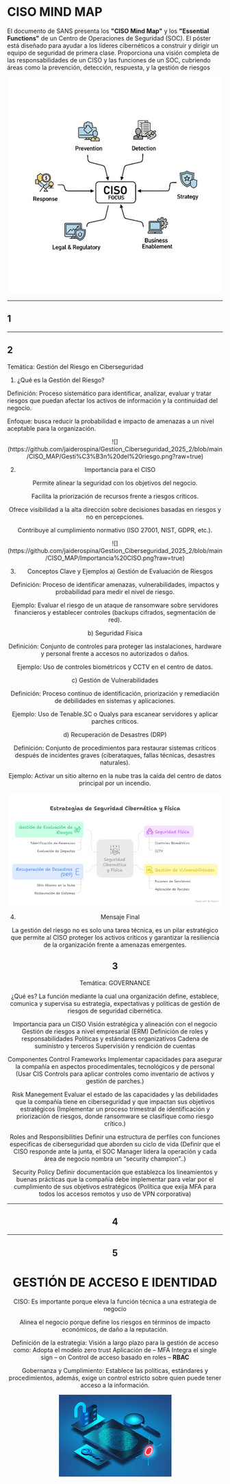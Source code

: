 # CISO MIND MAP

El documento de SANS presenta los  **"CISO Mind Map"** y los **"Essential Functions"** de un Centro de Operaciones de Seguridad (SOC). 
El póster está diseñado para ayudar a los líderes cibernéticos a construir y dirigir un equipo de seguridad de primera clase. Proporciona una visión completa de las responsabilidades de un CISO y las funciones de un SOC, cubriendo áreas como la prevención, detección, respuesta, y la gestión de riesgos

<div align="center">
  
![](foco_ciso.png)

</div>

---
 ## 1
 
---
## 2
Temática: Gestión del Riesgo en Ciberseguridad
1. ¿Qué es la Gestión del Riesgo?

Definición:
Proceso sistemático para identificar, analizar, evaluar y tratar riesgos que puedan afectar los activos de información y la continuidad del negocio.

Enfoque: busca reducir la probabilidad e impacto de amenazas a un nivel aceptable para la organización.

<div align="center">
![](https://github.com/jaiderospina/Gestion_Ciberseguridad_2025_2/blob/main/CISO_MAP/Gesti%C3%B3n%20del%20riesgo.png?raw=true)

2. Importancia para el CISO

Permite alinear la seguridad con los objetivos del negocio.

Facilita la priorización de recursos frente a riesgos críticos.

Ofrece visibilidad a la alta dirección sobre decisiones basadas en riesgos y no en percepciones.

Contribuye al cumplimiento normativo (ISO 27001, NIST, GDPR, etc.).

<div align="center">
![](https://github.com/jaiderospina/Gestion_Ciberseguridad_2025_2/blob/main/CISO_MAP/Importancia%20CISO.png?raw=true)


3. Conceptos Clave y Ejemplos
a) Gestión de Evaluación de Riesgos

Definición: Proceso de identificar amenazas, vulnerabilidades, impactos y probabilidad para medir el nivel de riesgo.

Ejemplo: Evaluar el riesgo de un ataque de ransomware sobre servidores financieros y establecer controles (backups cifrados, segmentación de red).

b) Seguridad Física

Definición: Conjunto de controles para proteger las instalaciones, hardware y personal frente a accesos no autorizados o daños.

Ejemplo: Uso de controles biométricos y CCTV en el centro de datos.

c) Gestión de Vulnerabilidades

Definición: Proceso continuo de identificación, priorización y remediación de debilidades en sistemas y aplicaciones.

Ejemplo: Uso de Tenable.SC o Qualys para escanear servidores y aplicar parches críticos.

d) Recuperación de Desastres (DRP)

Definición: Conjunto de procedimientos para restaurar sistemas críticos después de incidentes graves (ciberataques, fallas técnicas, desastres naturales).

Ejemplo: Activar un sitio alterno en la nube tras la caída del centro de datos principal por un incendio.

<div align="center">
  
![](https://github.com/jaiderospina/Gestion_Ciberseguridad_2025_2/blob/main/CISO_MAP/Ejemplos%20componentes.png?raw=true)
</div>

4. Mensaje Final

La gestión del riesgo no es solo una tarea técnica, es un pilar estratégico que permite al CISO proteger los activos críticos y garantizar la resiliencia de la organización frente a amenazas emergentes.

## 3

Temática: GOVERNANCE

¿Qué es?
La función mediante la cual una organización define, establece, comunica y supervisa su estrategia, expectativas y políticas de gestión de riesgos de seguridad cibernética.

Importancia para un CISO
Visión estratégica y alineación con el negocio
Gestión de riesgos a nivel empresarial (ERM)
Definición de roles y responsabilidades
Políticas y estándares organizativos
Cadena de suministro y terceros
Supervisión y rendición de cuentas

Componentes
Control Frameworks
Implementar capacidades para asegurar la compañía en aspectos procedimentales, tecnológicos y de personal (Usar CIS Controls para aplicar controles como inventario de activos y gestión de parches.)

Risk Manegement
Evaluar el estado de las capacidades y las debilidades que la compañía tiene en ciberseguridad y que impactan sus objetivos estratégicos (Implementar un proceso trimestral de identificación y priorización de riesgos, donde ransomware se clasifique como riesgo crítico.)

Roles and Responsibilities
Definir una estructura de perfiles con funciones especificas de ciberseguridad que aborden su ciclo de vida (Definir que el CISO responde ante la junta, el SOC Manager lidera la operación y cada área de negocio nombra un “security champion”..)

Security Policy
Definir documentación que establezca los lineamientos y buenas prácticas que la compañía debe implementar para velar por el cumplimiento de sus objetivos estratégicos (Política que exija MFA para todos los accesos remotos y uso de VPN corporativa)

---

## 4


---

## 5

# GESTIÓN DE ACCESO E IDENTIDAD

CISO: 
Es importante porque eleva la función técnica a una estrategia de negocio

Alinea el negocio porque define los riesgos en términos de impacto económicos, de daño a la reputación.

Definición de la estrategia: Visión a largo plazo para la gestión de acceso como:
Adopta el modelo zero trust
Aplicación de – MFA
Integra el single sign – on
Control de acceso basado en roles – **RBAC**

Gobernanza y Cumplimiento: Establece las políticas, estándares y procedimientos, además, exige un control estricto sobre quien puede tener acceso a la información.

 <div align="center">
   
![](Acceso.jpg)

</div>













